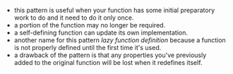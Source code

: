 - this pattern is useful when your function has some initial preparatory work to do and it need to do it only once.
- a portion of the function may no longer be required.
- a self-defining function can update its own implementation.
- another name for this pattern *lazy function definition* because a function is not properly defined until the first time it's used.
- a drawback of the pattern is that any properties you've previously added to the original function will be lost when it redefines itself.